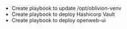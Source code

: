 * Create playbook to update /opt/oblivion-venv
* Create playbook to deploy Hashicorp Vault
* Create playbook to deploy openweb-ui
